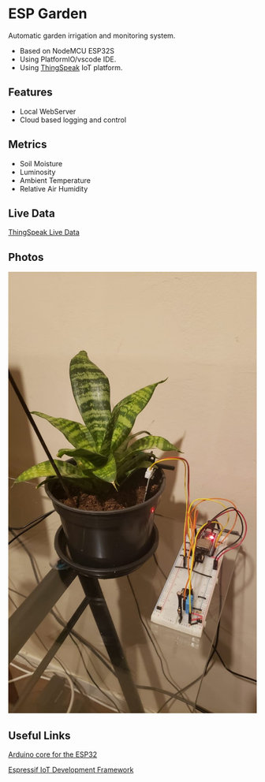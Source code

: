 # ESP Garden

Automatic garden irrigation and monitoring system.
- Based on NodeMCU ESP32S
- Using PlatformIO/vscode IDE.
- Using [ThingSpeak](https://thingspeak.com) IoT platform.

## Features

- Local WebServer
- Cloud based logging and control

## Metrics

- Soil Moisture
- Luminosity
- Ambient Temperature
- Relative Air Humidity

## Live Data

[ThingSpeak Live Data](https://thingspeak.com/channels/1348790)

## Photos

![First Protype](docs/prototype.jpg)

## Useful Links

[Arduino core for the ESP32](https://github.com/espressif/arduino-esp32)

[Espressif IoT Development Framework](https://github.com/espressif/esp-idf)